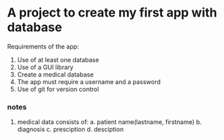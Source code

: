 # A project to create my first app with database

Requirements of the app:

1. Use of at least one database
2. Use of a GUI library
3. Create a medical database
4. The app must require a username and a password
5. Use of git for version control

### notes

1. medical data consists of:
   a. patient name(lastname, firstname)
   b. diagnosis
   c. presciption
   d. desciption
